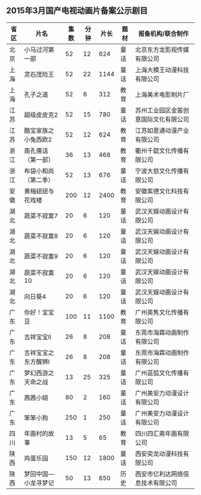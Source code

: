 ## 2015年3月国产电视动画片备案公示剧目
 省区 | 片名 | 集数 | 分钟 | 片长 | 题材 | 报备机构/联合制作 
---|---|---|---|---|---|---
 北京 | 小马过河第一部 | 52 | 12 | 624 | 童话 | 北京东方龙影视传媒有限公司 
 上海 | 灵石茂险王 | 52 | 22 | 1144 | 童话 | 上海大模王动漫科技有限公司 
 上海 | 孔子之道 | 52 | 6 | 312 | 教育 | 上海美术电影制片厂 
 江苏 | 超级皮皮克2 | 52 | 15 | 780 | 童话 | 苏州工业园区金笛创意国际文化有限公司 
 江苏 | 酷宝家族之小兔西欧2 | 52 | 12 | 624 | 教育 | 江苏如意通动漫产业有限公司 
 浙江 | 南孔儒话（第一部） | 36 | 13 | 468 | 教育 | 衢州千懿文化传播有限公司 
 浙江 | 布袋小和尚（第二季） | 52 | 13 | 676 | 童话 | 宁波大慈文化传播有限公司 
 安徽 | 黄梅妞妞与花戏楼 | 200 | 12 | 2400 | 教育 | 安徽紫德文化科技有限公司 
 湖北 | 蔬菜不寂寞7 | 20 | 6 | 120 | 童话 | 武汉天娱动画设计有限公司 
 湖北 | 蔬菜不寂寞8 | 20 | 6 | 120 | 童话 | 武汉天娱动画设计有限公司 
 湖北 | 蔬菜不寂寞9 | 20 | 6 | 120 | 童话 | 武汉天娱动画设计有限公司 
 湖北 | 蔬菜不寂寞10 | 20 | 6 | 120 | 童话 | 武汉天娱动画设计有限公司 
 湖北 | 向日葵4 | 20 | 6 | 120 | 童话 | 武汉天娱动画设计有限公司 
 广东 | 你好！宝宝豆 | 100 | 11 | 1100 | 教育 | 广州英隽文化传播有限公司 
 广东 | 吉祥宝宝II | 26 | 8 | 208 | 童话 | 东莞市海霖动画制作有限公司 
 广东 | 吉祥宝宝之东方醒狮I | 26 | 8 | 208 | 童话 | 东莞市海霖动画制作有限公司 
 广东 | 梦幻西游之天命之战 | 13 | 25 | 325 | 童话 | 广州蓝弧文化传播有限公司 
 广东 | 茜茜小姐 | 80 | 2 | 160 | 童话 | 广州美安力动漫设计有限公司 
 广东 | 笨笨小狗 | 250 | 1 | 250 | 童话 | 广州美安力动漫设计有限公司 
 四川 | 年画村的故事 | 13 | 5 | 65 | 教育 | 四川四汇斋年画有限公司 
 陕西 | 鸡蛋乐园 | 150 | 12 | 1800 | 童话 | 西安奕龙动漫科技有限公司 
 陕西 | 梦回中国—小龙寻梦记 | 50 | 13 | 650 | 历史 | 西安市亿利达网络信息技术有限公司 

